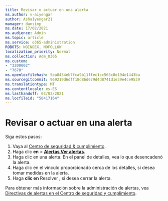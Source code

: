 ```yaml
---
title: Revisar o actuar en una alerta
ms.author: v-aiyengar
author: AshaIyengar21
manager: dansimp
ms.date: 17/02/2021
ms.audience: Admin
ms.topic: article
ms.service: o365-administration
ROBOTS: NOINDEX, NOFOLLOW
localization_priority: Normal
ms.collection: Adm_O365
ms.custom:
- "3200002"
- "7670"
ms.openlocfilehash: 5ea8434eb7fca9b11ffec1cc563c8e194e1443ba
ms.sourcegitcommit: 969219d6dff18d86d679d4d8741d1e39e4ce9539
ms.translationtype: MT
ms.contentlocale: es-ES
ms.lasthandoff: 03/03/2021
ms.locfileid: "50417164"
---
```

# <a name="review-or-act-on-an-alert"></a>Revisar o actuar en una alerta

Siga estos pasos:

1. Vaya al [Centro de seguridad & cumplimiento](https://go.microsoft.com/fwlink/p/?linkid=2077143).
1. Haga clic **en**  >  **[Alertas Ver alertas](https://go.microsoft.com/fwlink/?linkid=2103301)**.
1. Haga clic en una alerta. En el panel de detalles, vea lo que desencadenó la alerta.
1. Haga clic en el vínculo proporcionado cerca de los detalles, si desea tomar medidas en la alerta.
1. Haga **clic en** Resolver , si desea cerrar la alerta.

Para obtener más información sobre la administración de alertas, vea [Directivas de alertas en el Centro de seguridad y cumplimiento](https://go.microsoft.com/fwlink/?linkid=2103211).

